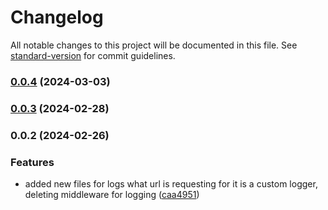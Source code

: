 # Changelog

All notable changes to this project will be documented in this file. See [standard-version](https://github.com/conventional-changelog/standard-version) for commit guidelines.

### [0.0.4](https://github.com/dabydat/nestjs-boilerplate/compare/v0.0.3...v0.0.4) (2024-03-03)

### [0.0.3](https://github.com/dabydat/nestjs-boilerplate/compare/v0.0.2...v0.0.3) (2024-02-28)

### 0.0.2 (2024-02-26)


### Features

* added new files for logs what url is requesting for it is a custom logger, deleting middleware for logging ([caa4951](https://github.com/dabydat/nestjs-boilerplate/commit/caa495184ea471771ed54f69e84c846f8c65869f))
